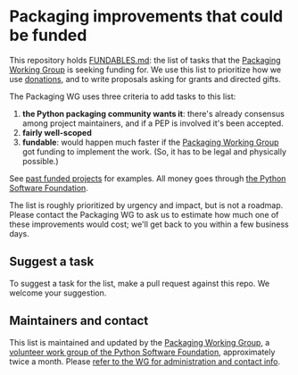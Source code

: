 # Packaging improvements that could be funded

This repository holds [FUNDABLES.md](./FUNDABLES.md): the list of tasks that the [Packaging Working Group](https://wiki.python.org/psf/PackagingWG) is seeking funding for. We use this list to prioritize how we use [donations](http://donate.pypi.org/), and to write proposals asking for grants and directed gifts.

The Packaging WG uses three criteria to add tasks to this list:

 1. **the Python packaging community wants it**: there's already consensus among project maintainers, and if a PEP is involved it's been accepted.
 2. **fairly well-scoped**
 3. **fundable**: would happen much faster if the [Packaging Working Group](https://wiki.python.org/psf/PackagingWG) got funding to implement the work. (So, it has to be legal and physically possible.)

See [past funded projects](https://pyfound.blogspot.com/2020/04/sponsoring-python-packaging.html) for examples. All money goes through [the Python Software Foundation](https://www.python.org/psf/).

The list is roughly prioritized by urgency and impact, but is not a roadmap. Please contact the Packaging WG to ask us to estimate how much one of these improvements would cost; we'll get back to you within a few business days.

## Suggest a task

To suggest a task for the list, make a pull request against this repo. We welcome your suggestion.

## Maintainers and contact

This list is maintained and updated by the [Packaging Working Group](https://wiki.python.org/psf/PackagingWG), a [volunteer work group of the Python Software Foundation](https://www.python.org/psf/committees/#packaging-work-group), approximately twice a month. Please [refer to the WG for administration and contact info](https://wiki.python.org/psf/PackagingWG#Administration_and_Contact).
